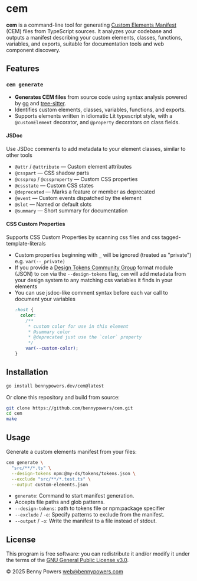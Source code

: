 # cem

**cem** is a command-line tool for generating [Custom Elements Manifest](https://github.com/webcomponents/custom-elements-manifest) (CEM) files from TypeScript sources. It analyzes your codebase and outputs a manifest describing your custom elements, classes, functions, variables, and exports, suitable for documentation tools and web component discovery.

## Features

### `cem generate`

- **Generates CEM files** from source code using syntax analysis powered by [go](https://go.dev) and [tree-sitter](https://tree-sitter.github.io/tree-sitter/).
- Identifies custom elements, classes, variables, functions, and exports.
- Supports elements written in idiomatic Lit typescript style, with a `@customElement` decorator, and `@property` decorators on class fields.

#### JSDoc
Use JSDoc comments to add metadata to your element classes, similar to other tools

- `@attr` / `@attribute` — Custom element attributes
- `@csspart` — CSS shadow parts
- `@cssprop` / `@cssproperty` — Custom CSS properties
- `@cssstate` — Custom CSS states
- `@deprecated` — Marks a feature or member as deprecated
- `@event` — Custom events dispatched by the element
- `@slot` — Named or default slots
- `@summary` — Short summary for documentation

#### CSS Custom Properties
Supports CSS Custom Properties by scanning css files and css tagged-template-literals

- Custom properties beginning with `_` will be ignored (treated as "private") e.g. `var(--_private)`
- If you provide a [Design Tokens Community 
Group](https://tr.designtokens.org/format/) format module (JSON) to `cem` via the `--design-tokens` flag,
`cem` will add metadata from your design system to any matching css variables it finds in your elements
- You can use jsdoc-like comment syntax before each var call to document your 
  variables
  ```css
  :host {
    color:
      /**
       * custom color for use in this element
       * @summary color
       * @deprecated just use the `color` property
       */
      var(--custom-color);
  }
  ```

## Installation

```sh
go install bennypowers.dev/cem@latest
```

Or clone this repository and build from source:

```sh
git clone https://github.com/bennypowers/cem.git
cd cem
make
```

## Usage

Generate a custom elements manifest from your files:

```sh
cem generate \
  "src/**/*.ts" \
  --design-tokens npm:@my-ds/tokens/tokens.json \
  --exclude "src/**/*.test.ts" \
  --output custom-elements.json
```

- `generate`: Command to start manifest generation.
- Accepts file paths and glob patterns.
- `--design-tokens`: path to tokens file or npm:package specifier
- `--exclude` / `-e`: Specify patterns to exclude from the manifest.
- `--output` / `-o`: Write the manifest to a file instead of stdout.

## License

This program is free software: you can redistribute it and/or modify it under the terms of the [GNU General Public License v3.0](https://www.gnu.org/licenses/gpl-3.0.html).

&copy; 2025 Benny Powers <web@bennypowers.com>
